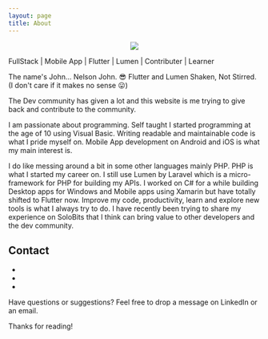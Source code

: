 ```yaml
---
layout: page
title: About
---
```


<div class="cover-author-image" style="text-align: center">
<img src="{{site.baseurl}}/public/me.png">
</div>

<p class="message">
  FullStack | Mobile App | Flutter | Lumen | Contributer | Learner 
</p>

The name's John... Nelson John. 😎 Flutter and Lumen Shaken, Not Stirred. (I don't care if it makes no sense 😛)

The Dev community has given a lot and this website is me trying to give back and contribute to the community. 

I am passionate about programming. Self taught I started programming at the age of 10 using Visual Basic. Writing readable and maintainable code is what I pride myself on. Mobile App development on Android and iOS is what my main interest is. 

I do like messing around a bit in some other languages mainly PHP. PHP is what I started my career on. I still use Lumen by Laravel which is a micro-framework for PHP for building my APIs. I worked on C# for a while building Desktop apps for Windows and Mobile apps using Xamarin but have totally shifted to Flutter now.
Improve my code, productivity, learn and explore new tools is what I always try to do. 
I have recently been trying to share my experience on SoloBits that I think can bring value to other developers and the dev community.


## Contact

<section class="contact">
      <ul>
          <li class="github"><a href="https://github.com/solobits/" target="_blank"><i class="fa fa-github"></i></a></li>       
          <li class="linkedin"><a href="https://www.linkedin.com/in/solobits/" target="_blank"><i class="fa fa-linkedin" aria-hidden="true"></i></a></li>
          <li class="email"><a href="mailto:nelson_john@icloud.com"><i class="fa fa-envelope-o" aria-hidden="true"></i></a></li>
      </ul>
</section>

Have questions or suggestions? Feel free to drop a message on LinkedIn or an email. 

Thanks for reading!
